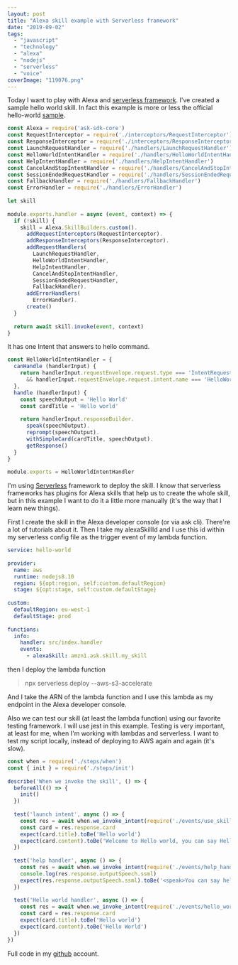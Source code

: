 ```yaml
---
layout: post
title: "Alexa skill example with Serverless framework"
date: "2019-09-02"
tags: 
  - "javascript"
  - "technology"
  - "alexa"
  - "nodejs"
  - "serverless"
  - "voice"
coverImage: "119076.png"
---
```


Today I want to play with Alexa and [serverless framework](https://serverless.com/). I've created a sample hello world skill. In fact this example is more or less the official hello-world [sample](https://github.com/alexa/skill-sample-nodejs-hello-world).

```javascript
const Alexa = require('ask-sdk-core')
const RequestInterceptor = require('./interceptors/RequestInterceptor')
const ResponseInterceptor = require('./interceptors/ResponseInterceptor')
const LaunchRequestHandler = require('./handlers/LaunchRequestHandler')
const HelloWorldIntentHandler = require('./handlers/HelloWorldIntentHandler')
const HelpIntentHandler = require('./handlers/HelpIntentHandler')
const CancelAndStopIntentHandler = require('./handlers/CancelAndStopIntentHandler')
const SessionEndedRequestHandler = require('./handlers/SessionEndedRequestHandler')
const FallbackHandler = require('./handlers/FallbackHandler')
const ErrorHandler = require('./handlers/ErrorHandler')
 
let skill
 
module.exports.handler = async (event, context) => {
  if (!skill) {
    skill = Alexa.SkillBuilders.custom().
      addRequestInterceptors(RequestInterceptor).
      addResponseInterceptors(ResponseInterceptor).
      addRequestHandlers(
        LaunchRequestHandler,
        HelloWorldIntentHandler,
        HelpIntentHandler,
        CancelAndStopIntentHandler,
        SessionEndedRequestHandler,
        FallbackHandler).
      addErrorHandlers(
        ErrorHandler).
      create()
  }
 
  return await skill.invoke(event, context)
}
```

It has one Intent that answers to hello command.

```javascript
const HelloWorldIntentHandler = {
  canHandle (handlerInput) {
    return handlerInput.requestEnvelope.request.type === 'IntentRequest'
      && handlerInput.requestEnvelope.request.intent.name === 'HelloWorldIntent'
  },
  handle (handlerInput) {
    const speechOutput = 'Hello World'
    const cardTitle = 'Hello world'
 
    return handlerInput.responseBuilder.
      speak(speechOutput).
      reprompt(speechOutput).
      withSimpleCard(cardTitle, speechOutput).
      getResponse()
  }
}
 
module.exports = HelloWorldIntentHandler

```

I'm using [Serverless](https://serverless.com/) framework to deploy the skill. I know that serverless frameworks has plugins for Alexa skills that help us to create the whole skill, but in this example I want to do it a little more manually (it's the way that I learn new things).

First I create the skill in the Alexa developer console (or via ask cli). There're a lot of tutorials about it. Then I take my alexaSkillId and I use this id within my serverless config file as the trigger event of my lambda function.

```yaml
service: hello-world
 
provider:
  name: aws
  runtime: nodejs8.10
  region: ${opt:region, self:custom.defaultRegion}
  stage: ${opt:stage, self:custom.defaultStage}
 
custom:
  defaultRegion: eu-west-1
  defaultStage: prod
 
functions:
  info:
    handler: src/index.handler
    events:
      - alexaSkill: amzn1.ask.skill.my_skill
```

then I deploy the lambda function

> npx serverless deploy --aws-s3-accelerate

And I take the ARN of the lambda function and I use this lambda as my endpoint in the Alexa developer console.

Also we can test our skill (at least the lambda function) using our favorite testing framework. I will use jest in this example. Testing is very important, at least for me, when I'm working with lambdas and serverless. I want to test my script locally, instead of deploying to AWS again and again (it's slow).

```javascript
const when = require('./steps/when')
const { init } = require('./steps/init')
 
describe('When we invoke the skill', () => {
  beforeAll(() => {
    init()
  })
 
  test('launch intent', async () => {
    const res = await when.we_invoke_intent(require('./events/use_skill'))
    const card = res.response.card
    expect(card.title).toBe('Hello world')
    expect(card.content).toBe('Welcome to Hello world, you can say Hello or Help. Which would you like to try?')
  })
 
  test('help handler', async () => {
    const res = await when.we_invoke_intent(require('./events/help_handler'))
    console.log(res.response.outputSpeech.ssml)
    expect(res.response.outputSpeech.ssml).toBe('<speak>You can say hello to me! How can I help?</speak>')
  })
 
  test('Hello world handler', async () => {
    const res = await when.we_invoke_intent(require('./events/hello_world_handler'))
    const card = res.response.card
    expect(card.title).toBe('Hello world')
    expect(card.content).toBe('Hello World')
  })
})
```

Full code in my [github](https://github.com/gonzalo123/alexa.serverless) account.

